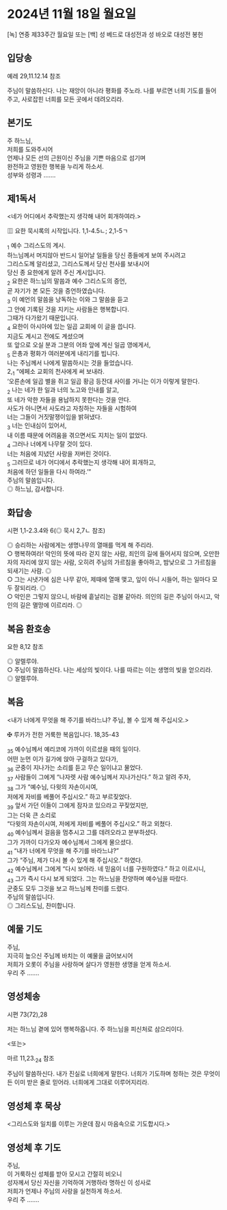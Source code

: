 # 2024년 11월 18일 월요일

[녹] 연중 제33주간 월요일 또는 [백] 성 베드로 대성전과 성 바오로 대성전 봉헌  


## 입당송

예레 29,11.12.14 참조

주님이 말씀하신다. 나는 재앙이 아니라 평화를 주노라. 나를 부르면 너희 기도를 들어 주고, 사로잡힌 너희를 모든 곳에서 데려오리라.  
  
## 본기도

주 하느님,  
저희를 도와주시어  
언제나 모든 선의 근원이신 주님을 기쁜 마음으로 섬기며  
완전하고 영원한 행복을 누리게 하소서.  
성부와 성령과 …….  
  
## 제1독서

<네가 어디에서 추락했는지 생각해 내어 회개하여라.>

▥ 요한 묵시록의 시작입니다. 1,1-4.5ㄴ; 2,1-5ㄱ

<sub>1</sub> 예수 그리스도의 계시.  
하느님께서 머지않아 반드시 일어날 일들을 당신 종들에게 보여 주시려고  
그리스도께 알리셨고, 그리스도께서 당신 천사를 보내시어  
당신 종 요한에게 알려 주신 계시입니다.  
<sub>2</sub> 요한은 하느님의 말씀과 예수 그리스도의 증언,  
곧 자기가 본 모든 것을 증언하였습니다.  
<sub>3</sub> 이 예언의 말씀을 낭독하는 이와 그 말씀을 듣고  
그 안에 기록된 것을 지키는 사람들은 행복합니다.  
그때가 다가왔기 때문입니다.  
<sub>4</sub> 요한이 아시아에 있는 일곱 교회에 이 글을 씁니다.  
지금도 계시고 전에도 계셨으며  
또 앞으로 오실 분과 그분의 어좌 앞에 계신 일곱 영에게서,  
<sub>5</sub> 은총과 평화가 여러분에게 내리기를 빕니다.  
나는 주님께서 나에게 말씀하시는 것을 들었습니다.  
2,<sub>1</sub> “에페소 교회의 천사에게 써 보내라.  
‘오른손에 일곱 별을 쥐고 일곱 황금 등잔대 사이를 거니는 이가 이렇게 말한다.  
<sub>2</sub> 나는 네가 한 일과 너의 노고와 인내를 알고,  
또 네가 악한 자들을 용납하지 못한다는 것을 안다.  
사도가 아니면서 사도라고 자칭하는 자들을 시험하여  
너는 그들이 거짓말쟁이임을 밝혀냈다.  
<sub>3</sub> 너는 인내심이 있어서,  
내 이름 때문에 어려움을 겪으면서도 지치는 일이 없었다.  
<sub>4</sub> 그러나 너에게 나무랄 것이 있다.  
너는 처음에 지녔던 사랑을 저버린 것이다.  
<sub>5</sub> 그러므로 네가 어디에서 추락했는지 생각해 내어 회개하고,  
처음에 하던 일들을 다시 하여라.’”  
주님의 말씀입니다.  
◎ 하느님, 감사합니다.  
  
## 화답송

시편 1,1-2.3.4와 6(◎ 묵시 2,7ㄴ 참조)

◎ 승리하는 사람에게는 생명나무의 열매를 먹게 해 주리라.  
○ 행복하여라! 악인의 뜻에 따라 걷지 않는 사람, 죄인의 길에 들어서지 않으며, 오만한 자의 자리에 앉지 않는 사람, 오히려 주님의 가르침을 좋아하고, 밤낮으로 그 가르침을 되새기는 사람. ◎  
○ 그는 시냇가에 심은 나무 같아, 제때에 열매 맺고, 잎이 아니 시들어, 하는 일마다 모두 잘되리라. ◎  
○ 악인은 그렇지 않으니, 바람에 흩날리는 검불 같아라. 의인의 길은 주님이 아시고, 악인의 길은 멸망에 이르리라. ◎  
  
## 복음 환호송

요한 8,12 참조

◎ 알렐루야.  
○ 주님이 말씀하신다. 나는 세상의 빛이다. 나를 따르는 이는 생명의 빛을 얻으리라.  
◎ 알렐루야.  
  
## 복음

<내가 너에게 무엇을 해 주기를 바라느냐? 주님, 볼 수 있게 해 주십시오.>

✠ 루카가 전한 거룩한 복음입니다. 18,35-43

<sub>35</sub> 예수님께서 예리코에 가까이 이르셨을 때의 일이다.  
어떤 눈먼 이가 길가에 앉아 구걸하고 있다가,  
<sub>36</sub> 군중이 지나가는 소리를 듣고 무슨 일이냐고 물었다.  
<sub>37</sub> 사람들이 그에게 “나자렛 사람 예수님께서 지나가신다.” 하고 알려 주자,  
<sub>38</sub> 그가 “예수님, 다윗의 자손이시여,  
저에게 자비를 베풀어 주십시오.” 하고 부르짖었다.  
<sub>39</sub> 앞서 가던 이들이 그에게 잠자코 있으라고 꾸짖었지만,  
그는 더욱 큰 소리로  
“다윗의 자손이시여, 저에게 자비를 베풀어 주십시오.” 하고 외쳤다.  
<sub>40</sub> 예수님께서 걸음을 멈추시고 그를 데려오라고 분부하셨다.  
그가 가까이 다가오자 예수님께서 그에게 물으셨다.  
<sub>41</sub> “내가 너에게 무엇을 해 주기를 바라느냐?”  
그가 “주님, 제가 다시 볼 수 있게 해 주십시오.” 하였다.  
<sub>42</sub> 예수님께서 그에게 “다시 보아라. 네 믿음이 너를 구원하였다.” 하고 이르시니,  
<sub>43</sub> 그가 즉시 다시 보게 되었다. 그는 하느님을 찬양하며 예수님을 따랐다.  
군중도 모두 그것을 보고 하느님께 찬미를 드렸다.  
주님의 말씀입니다.  
◎ 그리스도님, 찬미합니다.  
  
## 예물 기도

주님,  
지극히 높으신 주님께 바치는 이 예물을 굽어보시어  
저희가 오롯이 주님을 사랑하며 살다가 영원한 생명을 얻게 하소서.  
우리 주 …….  
  
## 영성체송

시편 73(72),28

저는 하느님 곁에 있어 행복하옵니다. 주 하느님을 피신처로 삼으리이다.  
  
<또는>  
  
마르 11,23.<sub>24</sub> 참조  
  
주님이 말씀하신다. 내가 진실로 너희에게 말한다. 너희가 기도하며 청하는 것은 무엇이든 이미 받은 줄로 믿어라. 너희에게 그대로 이루어지리라.  
## 영성체 후 묵상

<그리스도와 일치를 이루는 가운데 잠시 마음속으로 기도합시다.>  
## 영성체 후 기도

주님,  
이 거룩하신 성체를 받아 모시고 간절히 비오니  
성자께서 당신 자신을 기억하여 거행하라 명하신 이 성사로  
저희가 언제나 주님의 사랑을 실천하게 하소서.  
우리 주 …….